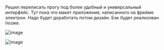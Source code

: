 Решил переписать прогу под более удобный и универсальный интерфейс. Тут пока что макет приложения, написанного на фрейме электрон. Надо будет доработать потом дизайн. Бэк будет реализован позже.

![image](https://github.com/NoonLicht/download_setup_programm_electron/assets/121355541/34ca0ef2-bcaa-48e2-9886-a5c70f50945c)

![image](https://github.com/NoonLicht/download_setup_programm_electron/assets/121355541/10dd3b21-c755-42d1-af5a-58c9e177f730)
